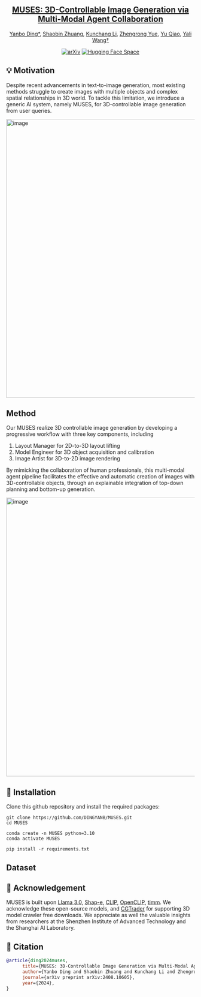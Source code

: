 <div align="center">

<h2><a href="https://arxiv.org/abs/2408.10605">MUSES: 3D-Controllable Image Generation via Multi-Modal Agent Collaboration</a></h2>


[Yanbo Ding*](https://github.com/DINGYANB),
[Shaobin Zhuang](https://scholar.google.com/citations?user=PGaDirMAAAAJ&hl=zh-CN&oi=ao), 
[Kunchang Li](https://scholar.google.com/citations?user=D4tLSbsAAAAJ), 
[Zhengrong Yue](https://arxiv.org/search/?searchtype=author&query=Zhengrong%20Yue), 
[Yu Qiao](https://scholar.google.com/citations?user=gFtI-8QAAAAJ&hl), 
[Yali Wang†](https://scholar.google.com/citations?user=hD948dkAAAAJ)

[![arXiv](https://img.shields.io/badge/arXiv-2401.09414-b31b1b.svg)](https://arxiv.org/abs/2401.09414)
[![Hugging Face Space](https://img.shields.io/badge/%F0%9F%A4%97%20Hugging%20Face-Spaces-yellow)](https://huggingface.co/yanboding/MUSES/)
<!-- [![YouTube Video](https://img.shields.io/badge/YouTube-Video-red)](https://youtu.be/ZRD1-jHbEGk) -->
<!-- [![Hits](https://hits.seeyoufarm.com/api/count/incr/badge.svg?url=https%3A%2F%2Fgithub.com%2Fzhuangshaobin%2FVlogger&count_bg=%23F59352&title_bg=%23555555&icon=&icon_color=%23E7E7E7&title=visitors&edge_flat=false)](https://hits.seeyoufarm.com) -->
<!-- [![Project Page](https://img.shields.io/badge/Vlogger-Website-green)](https://zhuangshaobin.github.io/Vlogger.github.io/) -->


</div>

## 💡 Motivation

Despite recent advancements in text-to-image generation, most existing methods struggle to create images with multiple objects and complex spatial relationships in 3D world. To tackle this limitation, we introduce a generic AI system, namely MUSES, for 3D-controllable image generation from user queries.

<img width="743" alt="image" src="https://github.com/DINGYANB/MUSES/assets/demo.png">
</a>


##  Method

Our MUSES realize 3D controllable image generation by developing a progressive workflow with three key components, including 
1. Layout Manager for 2D-to-3D layout lifting
2. Model Engineer for 3D object acquisition and calibration
3. Image Artist for 3D-to-2D image rendering

By mimicking the collaboration of human professionals, this multi-modal agent pipeline facilitates the effective and automatic creation of images with 3D-controllable objects, through an explainable integration of top-down planning and bottom-up generation. 

<!-- Additionally, we find that existing benchmarks lack detailed descriptions of complex 3D spatial relationships of multiple objects. To fill this gap, we further construct a new benchmark of T2I-3DisBench (3D image scene), which describes diverse 3D image scenes with 50 detailed prompts.  -->

<img width="743" alt="image" src="https://github.com/DINGYANB/MUSES/assets/overview.png">
</a>


## 🔨 Installation

Clone this github repository and install the required packages:

```shell
git clone https://github.com/DINGYANB/MUSES.git
cd MUSES

conda create -n MUSES python=3.10
conda activate MUSES

pip install -r requirements.txt
```

## Dataset


## 💙 Acknowledgement
MUSES is built upon [Llama 3.0](https://github.com/mihirp1998/Diffusion-TTA), [Shap-e](https://github.com/tsb0601/MMVP), [CLIP](https://github.com/openai/CLIP), [OpenCLIP](https://github.com/mlfoundations/open_clip), [timm](https://github.com/huggingface/pytorch-image-models/). 
We acknowledge these open-source models, and
[CGTrader](https://www.cgtrader.com) for supporting 3D model crawler free downloads.
We appreciate as well the valuable insights from researchers
at the Shenzhen Institute of Advanced Technology and the
Shanghai AI Laboratory.


## 📝 Citation
```bib
@article{ding2024muses,
      title={MUSES: 3D-Controllable Image Generation via Multi-Modal Agent Collaboration}, 
      author={Yanbo Ding and Shaobin Zhuang and Kunchang Li and Zhengrong Yue and Yu Qiao and Yali Wang},
      journal={arXiv preprint arXiv:2408.10605},
      year={2024},
}
```
